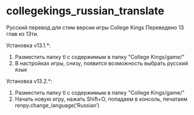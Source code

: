 # collegekings_russian_translate
Русский перевод для стим версии игры College Kings
Переведено 13 глав из 13ти.

Установка v13.1.*:
1. Разместить папку tl с содержимым в папку "College Kings/game/"
2. В настройках игры, снизу, появится возможность выбрать русский язык

Установка v13.2.*:

1. Разместить папку tl с содержимым в папку "College Kings/game/"
2. Начать новую игру, нажать Shift+O, попадаем в консоль, печатаем renpy.change_language(‘Russian’)
